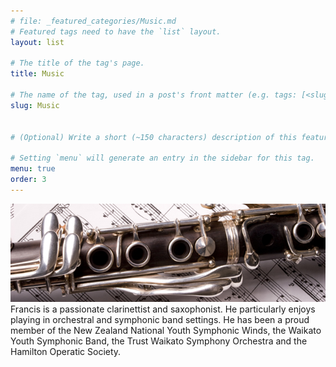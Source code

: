 ```yaml
---
# file: _featured_categories/Music.md
# Featured tags need to have the `list` layout.
layout: list

# The title of the tag's page.
title: Music

# The name of the tag, used in a post's front matter (e.g. tags: [<slug>]).
slug: Music


# (Optional) Write a short (~150 characters) description of this featured tag.

# Setting `menu` will generate an entry in the sidebar for this tag.
menu: true
order: 3
---
```

 ![image blackboard banner here](/assets/img/clarinet-header.jpg)
Francis is a passionate clarinettist and saxophonist. He particularly enjoys playing in orchestral and symphonic band settings. He has been a proud member of the New Zealand National Youth Symphonic Winds, the Waikato Youth Symphonic Band, the Trust Waikato Symphony Orchestra and the Hamilton Operatic Society.
